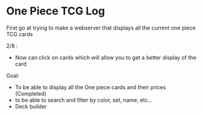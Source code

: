 # One Piece TCG Log

First go at trying to make a webserver that displays all the current one piece TCG cards

2/8 :
- Now can click on cards which will allow you to get a better display of the card 


Goal:
- To be able to display all the One piece cards and their prices (Completed)
- to be able to search and filter by color, set, name, etc...
- Deck builder


